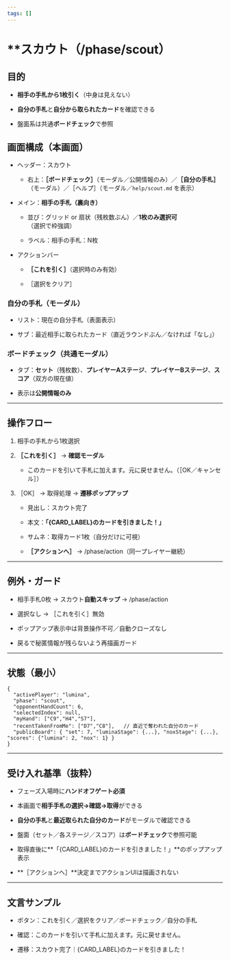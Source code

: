 ```yaml
---
tags: []
---
```

# **スカウト（/phase/scout）

## **目的**

- **相手の手札から1枚引く**（中身は見えない）
    
- **自分の手札**と**自分から取られたカード**を確認できる
    
- 盤面系は共通**ボードチェック**で参照
    
## **画面構成（本画面）**

- ヘッダー：スカウト
    
    - 右上：**［ボードチェック］**（モーダル／公開情報のみ）／**［自分の手札］**（モーダル）／［ヘルプ］（モーダル／`help/scout.md` を表示）
        
    
- メイン：**相手の手札（裏向き）**
    
    - 並び：グリッド or 扇状（残枚数ぶん）／**1枚のみ選択可**（選択で枠強調）
        
    - ラベル：相手の手札：N枚
        
    
- アクションバー
    
    - **［これを引く］**（選択時のみ有効）
        
    - ［選択をクリア］
        
    

  

### **自分の手札（モーダル）**

- リスト：現在の自分手札（表面表示）
    
- サブ：最近相手に取られたカード（直近ラウンドぶん／なければ「なし」）
    

  

### **ボードチェック（共通モーダル）**

- タブ：**セット**（残枚数）、**プレイヤーAステージ**、**プレイヤーBステージ**、**スコア**（双方の現在値）
    
- 表示は**公開情報のみ**
    

---

## **操作フロー**

1. 相手の手札から1枚選択
    
2. **［これを引く］** → **確認モーダル**
    
    - このカードを引いて手札に加えます。元に戻せません。（［OK／キャンセル］）
        
    
3. ［OK］ → 取得処理 → **遷移ポップアップ**
    
    - 見出し：スカウト完了
        
    - 本文：**「{CARD_LABEL}のカードを引きました！」**
        
    - サムネ：取得カード1枚（自分だけに可視）
        
    - **［アクションへ］** → /phase/action（同一プレイヤー継続）
        
    

---

## **例外・ガード**

- 相手手札0枚 → スカウト**自動スキップ** → /phase/action
    
- 選択なし → ［これを引く］無効
    
- ポップアップ表示中は背景操作不可／自動クローズなし
    
- 戻るで秘匿情報が残らないよう再描画ガード
    

---

## **状態（最小）**

```
{
  "activePlayer": "lumina",
  "phase": "scout",
  "opponentHandCount": 6,
  "selectedIndex": null,
  "myHand": ["C9","H4","S7"],
  "recentTakenFromMe": ["D7","C8"],   // 直近で奪われた自分のカード
  "publicBoard": { "set": 7, "luminaStage": {...}, "noxStage": {...}, "scores": {"lumina": 2, "nox": 1} }
}
```

---

## **受け入れ基準（抜粋）**

- フェーズ入場時に**ハンドオフゲート必須**
    
- 本画面で**相手手札の選択→確認→取得**ができる
    
- **自分の手札**と**最近取られた自分のカード**がモーダルで確認できる
    
- 盤面（セット／各ステージ／スコア）は**ボードチェック**で参照可能
    
- 取得直後に**「{CARD_LABEL}のカードを引きました！」**のポップアップ表示
    
- **［アクションへ］**決定までアクションUIは描画されない
    

---

## **文言サンプル**

- ボタン：これを引く／選択をクリア／ボードチェック／自分の手札
    
- 確認：このカードを引いて手札に加えます。元に戻せません。
    
- 遷移：スカウト完了｜{CARD_LABEL}のカードを引きました！
